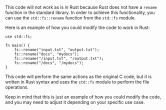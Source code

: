 This code will not work as is in Rust because Rust does not have a `rename` function in the standard library. In order to achieve this functionality, you can use the `std::fs::rename` function from the `std::fs` module.

Here is an example of how you could modify the code to work in Rust:
```
use std::fs;

fn main() {
    fs::rename("input.txt", "output.txt");
    fs::rename("docs", "mydocs");
    fs::rename("/input.txt", "/output.txt");
    fs::rename("/docs", "/mydocs");
}
```
This code will perform the same actions as the original C code, but it is written in Rust syntax and uses the `std::fs` module to perform the file operations.

Keep in mind that this is just an example of how you could modify the code, and you may need to adjust it depending on your specific use case.
